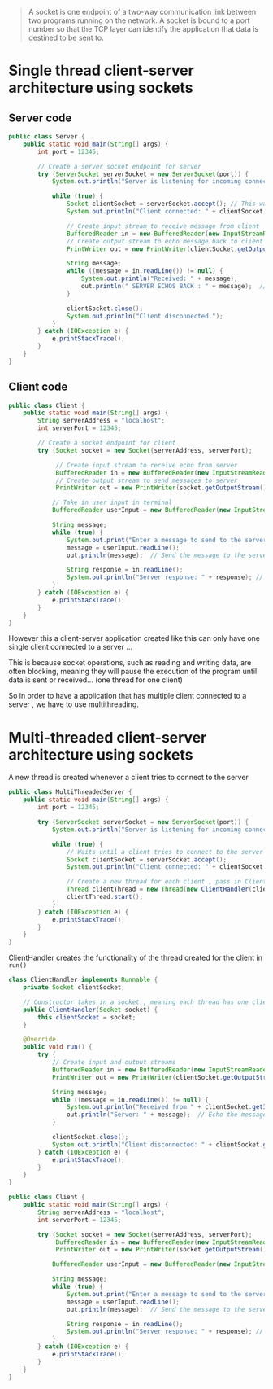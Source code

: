 > A socket is one endpoint of a two-way communication link between two programs running on the network. A socket is bound to a port number so that the TCP layer can identify the application that data is destined to be sent to.

# Single thread client-server architecture using sockets

## Server code

```java
public class Server {
    public static void main(String[] args) {
        int port = 12345;

        // Create a server socket endpoint for server
        try (ServerSocket serverSocket = new ServerSocket(port)) {
            System.out.println("Server is listening for incoming connections...");

            while (true) {
                Socket clientSocket = serverSocket.accept(); // This waits for a client to connect to port server is on
                System.out.println("Client connected: " + clientSocket.getInetAddress());

                // Create input stream to receive message from client
                BufferedReader in = new BufferedReader(new InputStreamReader(clientSocket.getInputStream()));
                // Create output stream to echo message back to client
                PrintWriter out = new PrintWriter(clientSocket.getOutputStream(), true);

                String message;
                while ((message = in.readLine()) != null) {
                    System.out.println("Received: " + message);
                    out.println(" SERVER ECHOS BACK : " + message);  // Echo the message back to the client
                }

                clientSocket.close();
                System.out.println("Client disconnected.");
            }
        } catch (IOException e) {
            e.printStackTrace();
        }
    }
}
```

## Client code

```java
public class Client {
    public static void main(String[] args) {
        String serverAddress = "localhost";
        int serverPort = 12345;

        // Create a socket endpoint for client
        try (Socket socket = new Socket(serverAddress, serverPort);

             // Create input stream to receive echo from server
             BufferedReader in = new BufferedReader(new InputStreamReader(socket.getInputStream()));
             // Create output stream to send messages to server
             PrintWriter out = new PrintWriter(socket.getOutputStream(), true)) {

            // Take in user input in terminal
            BufferedReader userInput = new BufferedReader(new InputStreamReader(System.in));

            String message;
            while (true) {
                System.out.print("Enter a message to send to the server: ");
                message = userInput.readLine();
                out.println(message);  // Send the message to the server

                String response = in.readLine();
                System.out.println("Server response: " + response); // Print response from server
            }
        } catch (IOException e) {
            e.printStackTrace();
        }
    }
}
```

However this a client-server application created like this can only have one single client connected to a server ...

This is because socket operations, such as reading and writing data, are often blocking, meaning they will pause the execution of the program until data is sent or received... (one thread for one client)

So in order to have a application that has multiple client connected to a server , we have to use multithreading.

# Multi-threaded client-server architecture using sockets

A new thread is created whenever a client tries to connect to the server

```java
public class MultiThreadedServer {
    public static void main(String[] args) {
        int port = 12345;

        try (ServerSocket serverSocket = new ServerSocket(port)) {
            System.out.println("Server is listening for incoming connections...");

            while (true) {
                // Waits until a client tries to connect to the server
                Socket clientSocket = serverSocket.accept();
                System.out.println("Client connected: " + clientSocket.getInetAddress());

                // Create a new thread for each client , pass in ClientHandler object which implements Runnable
                Thread clientThread = new Thread(new ClientHandler(clientSocket));
                clientThread.start();
            }
        } catch (IOException e) {
            e.printStackTrace();
        }
    }
}
```

ClientHandler creates the functionality of the thread created for the client in `run()`

```java
class ClientHandler implements Runnable {
    private Socket clientSocket;

    // Constructor takes in a socket , meaning each thread has one client
    public ClientHandler(Socket socket) {
        this.clientSocket = socket;
    }

    @Override
    public void run() {
        try {
            // Create input and output streams
            BufferedReader in = new BufferedReader(new InputStreamReader(clientSocket.getInputStream()));
            PrintWriter out = new PrintWriter(clientSocket.getOutputStream(), true);

            String message;
            while ((message = in.readLine()) != null) {
                System.out.println("Received from " + clientSocket.getInetAddress() + ": " + message);
                out.println("Server: " + message);  // Echo the message back to the client
            }

            clientSocket.close();
            System.out.println("Client disconnected: " + clientSocket.getInetAddress());
        } catch (IOException e) {
            e.printStackTrace();
        }
    }
}
```

```java
public class Client {
    public static void main(String[] args) {
        String serverAddress = "localhost";
        int serverPort = 12345;

        try (Socket socket = new Socket(serverAddress, serverPort);
             BufferedReader in = new BufferedReader(new InputStreamReader(socket.getInputStream()));
             PrintWriter out = new PrintWriter(socket.getOutputStream(), true)) {

            BufferedReader userInput = new BufferedReader(new InputStreamReader(System.in));

            String message;
            while (true) {
                System.out.print("Enter a message to send to the server: ");
                message = userInput.readLine();
                out.println(message);  // Send the message to the server

                String response = in.readLine();
                System.out.println("Server response: " + response); // Receive server's echo
            }
        } catch (IOException e) {
            e.printStackTrace();
        }
    }
}
```
